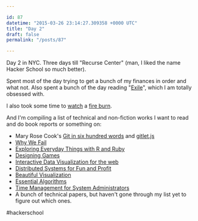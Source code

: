```yaml
---

id: 87
datetime: "2015-03-26 23:14:27.309358 +0000 UTC"
title: "Day 2"
draft: false
permalink: "/posts/87"

---
```


Day 2 in NYC. Three days till "Recurse Center" (man, I liked the name Hacker School so much better).

Spent most of the day trying to get a bunch of my finances in order and what not. Also spent a bunch of the day reading "[Exile](https://www.goodreads.com/book/show/66678.Exile)", which I am totally obsessed with.

I also took some time to [watch](https://www.flickr.com/photos/icco/16320069893/) a [fire burn](http://www.nytimes.com/2015/03/27/nyregion/reports-of-explosion-in-east-village.html?_r=0).

And I'm compiling a list of technical and non-fiction works I want to read and do book reports or something on:

 - Mary Rose Cook's [Git in six hundred words](http://maryrosecook.com/blog/post/git-in-six-hundred-words/) and [gitlet.js](http://gitlet.maryrosecook.com/docs/gitlet.html)
 - [Why We Fail](https://www.goodreads.com/book/show/18270942-why-we-fail)
 - [Exploring Everyday Things with R and Ruby](https://www.goodreads.com/book/show/15748647-exploring-everyday-things-with-r-and-ruby)
 - [Designing Games](https://www.goodreads.com/book/show/16144499-designing-games)
 - [Interactive Data Visualization for the web](https://www.goodreads.com/book/show/16087610-interactive-data-visualization-for-the-web)
 - [Distributed Systems for Fun and Profit](https://www.goodreads.com/book/show/18652140-distributed-systems-for-fun-and-profit)
 - [Beautiful Visualization](https://www.goodreads.com/book/show/7405941-beautiful-visualization)
 - [Essential Algorithms](https://www.goodreads.com/book/show/17351722-essential-algorithms)
 - [Time Management for System Administrators](https://www.goodreads.com/book/show/376236.Time_Management_for_System_Administrators)
 - A bunch of technical papers, but haven't gone through my list yet to figure out which ones.

#hackerschool
